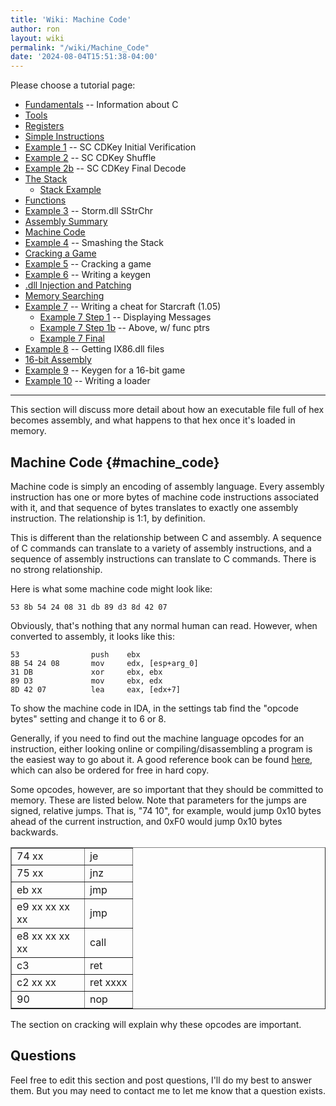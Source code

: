 ```yaml
---
title: 'Wiki: Machine Code'
author: ron
layout: wiki
permalink: "/wiki/Machine_Code"
date: '2024-08-04T15:51:38-04:00'
---
```


Please choose a tutorial page:

-   [Fundamentals](Fundamentals "wikilink") \-- Information about C
-   [Tools](Tools "wikilink")
-   [Registers](Registers "wikilink")
-   [Simple Instructions](Simple_Instructions "wikilink")
-   [Example 1](Example_1 "wikilink") \-- SC CDKey Initial Verification
-   [Example 2](Example_2 "wikilink") \-- SC CDKey Shuffle
-   [Example 2b](Example_2b "wikilink") \-- SC CDKey Final Decode
-   [The Stack](The_Stack "wikilink")
    -   [Stack Example](Stack_Example "wikilink")
-   [Functions](Functions "wikilink")
-   [Example 3](Example_3 "wikilink") \-- Storm.dll SStrChr
-   [Assembly Summary](Assembly_Summary "wikilink")
-   [Machine Code](Machine_Code "wikilink")
-   [Example 4](Example_4 "wikilink") \-- Smashing the Stack
-   [Cracking a Game](Cracking_a_Game "wikilink")
-   [Example 5](Example_5 "wikilink") \-- Cracking a game
-   [Example 6](Example_6 "wikilink") \-- Writing a keygen
-   [.dll Injection and Patching](.dll_Injection_and_Patching "wikilink")
-   [Memory Searching](Memory_Searching "wikilink")
-   [Example 7](Example_7 "wikilink") \-- Writing a cheat for Starcraft (1.05)
    -   [Example 7 Step 1](Example_7_Step_1 "wikilink") \-- Displaying Messages
    -   [Example 7 Step 1b](Example_7_Step_1b "wikilink") \-- Above, w/ func ptrs
    -   [Example 7 Final](Example_7_Final "wikilink")
-   [Example 8](Example_8 "wikilink") \-- Getting IX86.dll files
-   [16-bit Assembly](16-bit_Assembly "wikilink")
-   [Example 9](Example_9 "wikilink") \-- Keygen for a 16-bit game
-   [Example 10](Example_10 "wikilink") \-- Writing a loader

---


This section will discuss more detail about how an executable file full of hex becomes assembly, and what happens to that hex once it\'s loaded in memory.

## Machine Code {#machine_code}

Machine code is simply an encoding of assembly language. Every assembly instruction has one or more bytes of machine code instructions associated with it, and that sequence of bytes translates to exactly one assembly instruction. The relationship is 1:1, by definition.

This is different than the relationship between C and assembly. A sequence of C commands can translate to a variety of assembly instructions, and a sequence of assembly instructions can translate to C commands. There is no strong relationship.

Here is what some machine code might look like:

`53 8b 54 24 08 31 db 89 d3 8d 42 07`

Obviously, that\'s nothing that any normal human can read. However, when converted to assembly, it looks like this:

`53                push    ebx`\
`8B 54 24 08       mov     edx, [esp+arg_0]`\
`31 DB             xor     ebx, ebx`\
`89 D3             mov     ebx, edx`\
`8D 42 07          lea     eax, [edx+7]`

To show the machine code in IDA, in the settings tab find the \"opcode bytes\" setting and change it to 6 or 8.

Generally, if you need to find out the machine language opcodes for an instruction, either looking online or compiling/disassembling a program is the easiest way to go about it. A good reference book can be found [here](http://www.computer-books.us/assembler.php), which can also be ordered for free in hard copy.

Some opcodes, however, are so important that they should be committed to memory. These are listed below. Note that parameters for the jumps are signed, relative jumps. That is, \"74 10\", for example, would jump 0x10 bytes ahead of the current instruction, and 0xF0 would jump 0x10 bytes backwards.

<table border='1' cellspacing='0' cellpadding='2'>
<tr>
<td width='100'>
74 xx
</td>
<td>
je
</td>
</tr>
<tr>
<td>
75 xx
</td>
<td>
jnz
</td>
</tr>
<tr>
<td>
eb xx
</td>
<td>
jmp
</td>
</tr>
<tr>
<td>
e9 xx xx xx xx
</td>
<td>
jmp
</td>
</tr>
<tr>
<td>
e8 xx xx xx xx
</td>
<td>
call
</td>
</tr>
<tr>
<td>
c3
</td>
<td>
ret
</td>
</tr>
<tr>
<td>
c2 xx xx
</td>
<td>
ret xxxx
</td>
</tr>
<tr>
<td>
90
</td>
<td>
nop
</td>
</tr>
</table>

The section on cracking will explain why these opcodes are important.

## Questions

Feel free to edit this section and post questions, I\'ll do my best to answer them. But you may need to contact me to let me know that a question exists.
